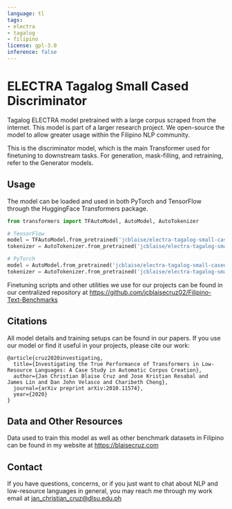 ```yaml
---
language: tl
tags:
- electra
- tagalog
- filipino
license: gpl-3.0
inference: false
---
```


# ELECTRA Tagalog Small Cased Discriminator
Tagalog ELECTRA model pretrained with a large corpus scraped from the internet. This model is part of a larger research project. We open-source the model to allow greater usage within the Filipino NLP community.

This is the discriminator model, which is the main Transformer used for finetuning to downstream tasks. For generation, mask-filling, and retraining, refer to the Generator models.

## Usage
The model can be loaded and used in both PyTorch and TensorFlow through the HuggingFace Transformers package.

```python
from transformers import TFAutoModel, AutoModel, AutoTokenizer

# TensorFlow
model = TFAutoModel.from_pretrained('jcblaise/electra-tagalog-small-cased-discriminator', from_pt=True)
tokenizer = AutoTokenizer.from_pretrained('jcblaise/electra-tagalog-small-cased-discriminator', do_lower_case=False)

# PyTorch
model = AutoModel.from_pretrained('jcblaise/electra-tagalog-small-cased-discriminator')
tokenizer = AutoTokenizer.from_pretrained('jcblaise/electra-tagalog-small-cased-discriminator', do_lower_case=False)
```
Finetuning scripts and other utilities we use for our projects can be found in our centralized repository at https://github.com/jcblaisecruz02/Filipino-Text-Benchmarks

## Citations
All model details and training setups can be found in our papers. If you use our model or find it useful in your projects, please cite our work:

```
@article{cruz2020investigating,
  title={Investigating the True Performance of Transformers in Low-Resource Languages: A Case Study in Automatic Corpus Creation},
  author={Jan Christian Blaise Cruz and Jose Kristian Resabal and James Lin and Dan John Velasco and Charibeth Cheng},
  journal={arXiv preprint arXiv:2010.11574},
  year={2020}
}
```

## Data and Other Resources
Data used to train this model as well as other benchmark datasets in Filipino can be found in my website at https://blaisecruz.com

## Contact
If you have questions, concerns, or if you just want to chat about NLP and low-resource languages in general, you may reach me through my work email at jan_christian_cruz@dlsu.edu.ph
